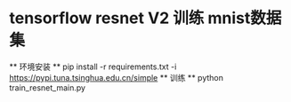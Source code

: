 # tensorflow resnet V2 训练 mnist数据集

** 环境安装 **
pip install -r requirements.txt -i https://pypi.tuna.tsinghua.edu.cn/simple
** 训练 **
python train_resnet_main.py
